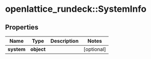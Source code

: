 # openlattice_rundeck::SystemInfo

## Properties
Name | Type | Description | Notes
------------ | ------------- | ------------- | -------------
**system** | **object** |  | [optional] 


